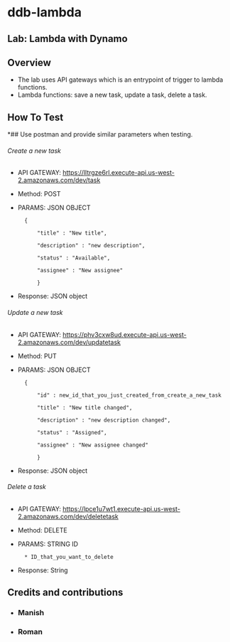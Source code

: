 # ddb-lambda
## Lab: Lambda with Dynamo

## Overview
- The lab uses API gateways which is an entrypoint of trigger to lambda functions.
- Lambda functions: save a new task, update a task, delete a task.

## How To Test
 *## Use postman and provide similar parameters when testing. 
###### Create a new task
  * API GATEWAY: https://lltrgze6rl.execute-api.us-west-2.amazonaws.com/dev/task
  * Method: POST
  * PARAMS: JSON OBJECT
  
          
          {
          
              "title" : "New title",
              
              "description" : "new description",
              
              "status" : "Available",
              
              "assignee" : "New assignee"
              
              }
              
   * Response: JSON object
   
###### Update a new task        
  * API GATEWAY: https://phv3cxw8ud.execute-api.us-west-2.amazonaws.com/dev/updatetask
  * Method: PUT
  * PARAMS: JSON OBJECT
           
          {
          
              "id" : new_id_that_you_just_created_from_create_a_new_task
              
              "title" : "New title changed",
              
              "description" : "new description changed",
              
              "status" : "Assigned",
              
              "assignee" : "New assignee changed"
              
              }
              
   * Response: JSON object
   
###### Delete a task        
  * API GATEWAY: https://lpce1u7wt1.execute-api.us-west-2.amazonaws.com/dev/deletetask
  * Method: DELETE
  * PARAMS: STRING ID
  
          * ID_that_you_want_to_delete
          
   * Response: String 
              
## Credits and contributions
  * ### Manish
  * ### Roman


